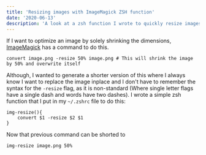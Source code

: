 ```yaml
---
title: 'Resizing images with ImageMagick ZSH function'
date: '2020-06-13'
description: 'A look at a zsh function I wrote to quickly resize images using the imagemagick convert command'
---
```


If I want to optimize an image by solely shrinking the dimensions, [ImageMagick](https://imagemagick.org/index.php) has a command to do this.

```shell
convert image.png -resize 50% image.png # This will shrink the image by 50% and overwrite itself
```

Although, I wanted to generate a shorter version of this where I always know I want to replace the image inplace and I don't have to remember the syntax for the `-resize` flag, as it is non-standard (Where single letter flags have a single dash and words have two dashes). I wrote a simple zsh function that I put in my `~/.zshrc` file to do this:

```shell
img-resize(){
	convert $1 -resize $2 $1
}
```

Now that previous command can be shorted to

```shell
img-resize image.png 50%
```
